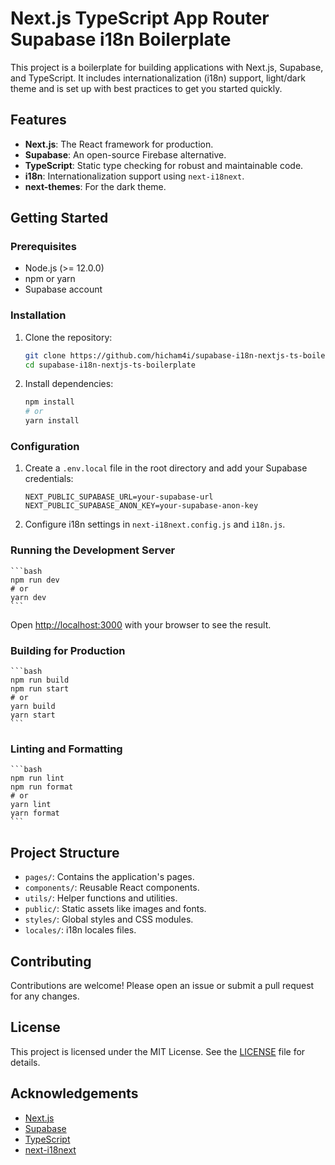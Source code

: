 # Next.js TypeScript App Router Supabase i18n Boilerplate

This project is a boilerplate for building applications with Next.js, Supabase, and TypeScript. It includes internationalization (i18n) support, light/dark theme and is set up with best practices to get you started quickly.

## Features

- **Next.js**: The React framework for production.
- **Supabase**: An open-source Firebase alternative.
- **TypeScript**: Static type checking for robust and maintainable code.
- **i18n**: Internationalization support using `next-i18next`.
- **next-themes**: For the dark theme.

## Getting Started

### Prerequisites

- Node.js (>= 12.0.0)
- npm or yarn
- Supabase account

### Installation

1. Clone the repository:

   ```bash
   git clone https://github.com/hicham4i/supabase-i18n-nextjs-ts-boilerplate.git
   cd supabase-i18n-nextjs-ts-boilerplate
   ```

2. Install dependencies:

   ```bash
   npm install
   # or
   yarn install
   ```

### Configuration

1. Create a `.env.local` file in the root directory and add your Supabase credentials:

   ```
   NEXT_PUBLIC_SUPABASE_URL=your-supabase-url
   NEXT_PUBLIC_SUPABASE_ANON_KEY=your-supabase-anon-key
   ```

2. Configure i18n settings in `next-i18next.config.js` and `i18n.js`.

### Running the Development Server

    ```bash
    npm run dev
    # or
    yarn dev
    ```

Open [http://localhost:3000](http://localhost:3000) with your browser to see the result.

### Building for Production

    ```bash
    npm run build
    npm run start
    # or
    yarn build
    yarn start
    ```

### Linting and Formatting

    ```bash
    npm run lint
    npm run format
    # or
    yarn lint
    yarn format
    ```

## Project Structure

- `pages/`: Contains the application's pages.
- `components/`: Reusable React components.
- `utils/`: Helper functions and utilities.
- `public/`: Static assets like images and fonts.
- `styles/`: Global styles and CSS modules.
- `locales/`: i18n locales files.

## Contributing

Contributions are welcome! Please open an issue or submit a pull request for any changes.

## License

This project is licensed under the MIT License. See the [LICENSE](LICENSE) file for details.

## Acknowledgements

- [Next.js](https://nextjs.org/)
- [Supabase](https://supabase.io/)
- [TypeScript](https://www.typescriptlang.org/)
- [next-i18next](https://github.com/isaachinman/next-i18next)
